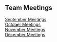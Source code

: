 ## Team Meetings

[September Meetings](https://github.com/erincloehr/Travel-Content-Management-Editor/blob/master/Team-Meetings/September-Meetings.md)  
[October Meetings](https://github.com/erincloehr/Travel-Content-Management-Editor/blob/master/Team-Meetings/October-Meetings.md)  
[November Meetings](https://github.com/erincloehr/Travel-Content-Management-Editor/blob/master/Team-Meetings/November-Meetings.md)  
[December Meetings](https://github.com/erincloehr/Travel-Content-Management-Editor/blob/master/Team-Meetings/December-Meetings.md)
